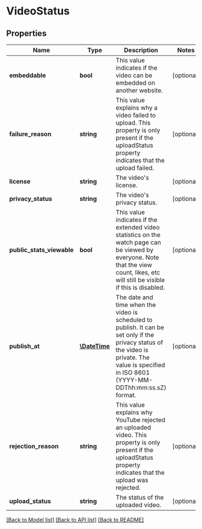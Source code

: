 # VideoStatus

## Properties
Name | Type | Description | Notes
------------ | ------------- | ------------- | -------------
**embeddable** | **bool** | This value indicates if the video can be embedded on another website. | [optional] 
**failure_reason** | **string** | This value explains why a video failed to upload. This property is only present if the uploadStatus property indicates that the upload failed. | [optional] 
**license** | **string** | The video&#39;s license. | [optional] 
**privacy_status** | **string** | The video&#39;s privacy status. | [optional] 
**public_stats_viewable** | **bool** | This value indicates if the extended video statistics on the watch page can be viewed by everyone. Note that the view count, likes, etc will still be visible if this is disabled. | [optional] 
**publish_at** | [**\DateTime**](\DateTime.md) | The date and time when the video is scheduled to publish. It can be set only if the privacy status of the video is private. The value is specified in ISO 8601 (YYYY-MM-DDThh:mm:ss.sZ) format. | [optional] 
**rejection_reason** | **string** | This value explains why YouTube rejected an uploaded video. This property is only present if the uploadStatus property indicates that the upload was rejected. | [optional] 
**upload_status** | **string** | The status of the uploaded video. | [optional] 

[[Back to Model list]](../README.md#documentation-for-models) [[Back to API list]](../README.md#documentation-for-api-endpoints) [[Back to README]](../README.md)


